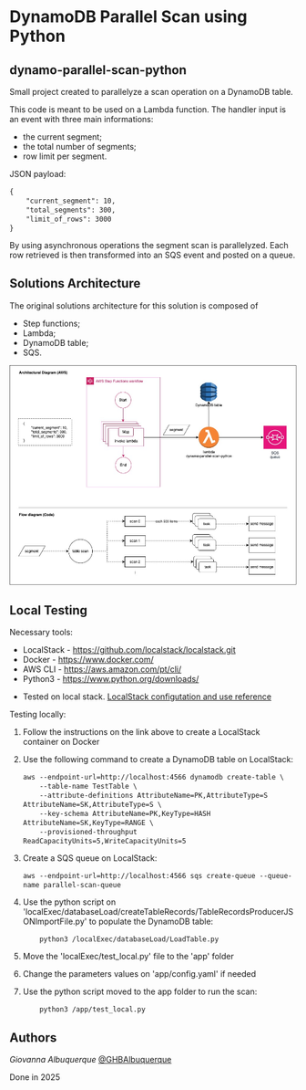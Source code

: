 # DynamoDB Parallel Scan using Python
## dynamo-parallel-scan-python

Small project created to parallelyze a scan operation on a DynamoDB table. 

This code is meant to be used on a Lambda function. The handler input is an event with three main informations:

- the current segment;
- the total number of segments;
- row limit per segment.

JSON payload:
```
{
	"current_segment": 10,
	"total_segments": 300,
	"limit_of_rows": 3000
}
```

By using asynchronous operations the segment scan is parallelyzed. Each row retrieved is then transformed into an SQS event and posted on a queue.

## Solutions Architecture

The original solutions architecture for this solution is composed of 
- Step functions;
- Lambda;
- DynamoDB table;
- SQS.

![ArchitecturalDiagram](misc/ParallelDynamoScan.jpg)

## Local Testing

Necessary tools:

+ LocalStack - https://github.com/localstack/localstack.git
+ Docker - https://www.docker.com/
+ AWS CLI - https://aws.amazon.com/pt/cli/
+ Python3 - https://www.python.org/downloads/

* Tested on local stack.
[LocalStack configutation and use reference](https://alcantara-afonso.medium.com/localstack-aws-in-your-machine-and-for-free-its-a-dream-come-true-94437dc1c48)

Testing locally:
1) Follow the instructions on the link above to create a LocalStack container on Docker
2) Use the following command to create a DynamoDB table on LocalStack:
    ```
    aws --endpoint-url=http://localhost:4566 dynamodb create-table \
        --table-name TestTable \
        --attribute-definitions AttributeName=PK,AttributeType=S AttributeName=SK,AttributeType=S \
        --key-schema AttributeName=PK,KeyType=HASH AttributeName=SK,KeyType=RANGE \
        --provisioned-throughput ReadCapacityUnits=5,WriteCapacityUnits=5
    ```
3) Create a SQS queue on LocalStack:
    ```
    aws --endpoint-url=http://localhost:4566 sqs create-queue --queue-name parallel-scan-queue
    ```

4) Use the python script on 'localExec/databaseLoad/createTableRecords/TableRecordsProducerJSONImportFile.py' to populate the DynamoDB table:
    ```
        python3 /localExec/databaseLoad/LoadTable.py
    ```
5) Move the 'localExec/test_local.py' file to the 'app' folder
6) Change the parameters values on 'app/config.yaml' if needed
7) Use the python script moved to the app folder to run the scan:
    ```
        python3 /app/test_local.py
    ```


## Authors

*Giovanna Albuquerque* [@GHBAlbuquerque](https://github.com/GHBAlbuquerque)

Done in 2025
